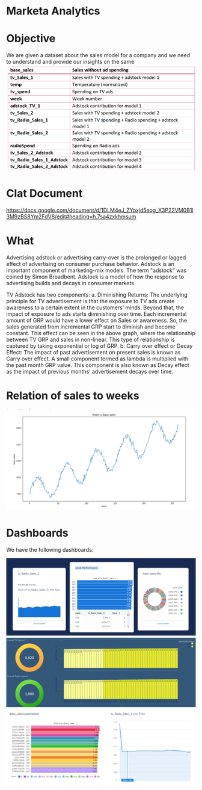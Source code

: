 # Marketa Analytics

# Objective
We are given a dataset about the sales model for a company and we need to understand and provide our insights on the same
![](https://github.com/Team-11-VKAS/INFO7374DigitalMarketingAnalytics/blob/master/Assignment3/images/table_definition.PNG)

# Clat Document
https://docs.google.com/document/d/1DLM4eJ_ZYoxjd5eog_X3P22VM0B1l3M9zBS8Ym2FdV8/edit#heading=h.7sa4zxkhmsum

# What
Advertising adstock or advertising carry-over is the prolonged or lagged effect of advertising on consumer purchase behavior. Adstock is an important component of marketing-mix models. The term "adstock" was coined by Simon Broadbent. Adstock is a model of how the response to advertising builds and decays in consumer markets.

TV Adstock has two components:
a. Diminishing Returns: The underlying principle for TV advertisement is that the exposure to TV ads create awareness to a certain extent in the customers’ minds. Beyond that, the impact of exposure to ads starts diminishing over time. Each incremental amount of GRP would have a lower effect on Sales or awareness. So, the sales generated from incremental GRP start to diminish and become constant. This effect can be seen in the above graph, where the relationship between TV GRP and sales in non-linear. This type of relationship is captured by taking exponential or log of GRP.
b. Carry over effect or Decay Effect: The impact of past advertisement on present sales is known as Carry over effect. A small component termed as lambda is multiplied with the past month GRP value. This component is also known as Decay effect as the impact of previous months’ advertisement decays over time.

# Relation of sales to weeks
 ![](https://github.com/Team-11-VKAS/INFO7374DigitalMarketingAnalytics/blob/master/Assignment3/images/basesales-week.PNG)
 
 # Dashboards
 We have the following dashboards:
 
 ![](https://github.com/Team-11-VKAS/INFO7374DigitalMarketingAnalytics/blob/master/Assignment3/images/dashboard1.PNG)
 ![](https://github.com/Team-11-VKAS/INFO7374DigitalMarketingAnalytics/blob/master/Assignment3/images/dashboard2.PNG)
 ![](https://github.com/Team-11-VKAS/INFO7374DigitalMarketingAnalytics/blob/master/Assignment3/images/basesSalesDashboard.PNG)
 
